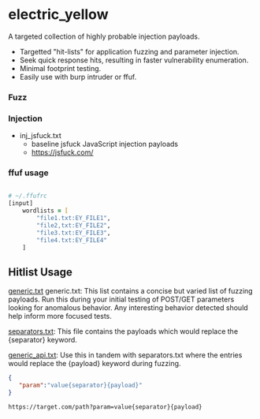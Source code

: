# electric_yellow

A targeted collection of highly probable injection payloads.

- Targetted "hit-lists" for application fuzzing and parameter injection.
- Seek quick response hits, resulting in faster vulnerability enumeration.
- Minimal footprint testing.
- Easily use with burp intruder or ffuf.

### Fuzz

### Injection

- inj_jsfuck.txt
  - baseline jsfuck JavaScript injection payloads
  - https://jsfuck.com/

### ffuf usage

```zsh

# ~/.ffufrc
[input]
    wordlists = [
        "file1.txt:EY_FILE1",
        "file2,txt:EY_FILE2",
        "file3.txt:EY_FILE3",
        "file4.txt:EY_FILE4"
    ]

```

## Hitlist Usage

[generic.txt](https://github.com/dualfade/electric_yellow/blob/main/generic.txt) generic.txt: This list contains a concise but varied list of fuzzing payloads. Run this during your initial testing of POST/GET parameters looking for anomalous behavior. Any interesting behavior detected should help inform more focused tests.

[separators.txt](https://github.com/dualfade/electric_yellow/blob/main/separators.txt): This file contains the payloads which would replace the {separator} keyword.

[generic_api.txt](https://github.com/dualfade/electric_yellow/blob/main/generic_api.txt): Use this in tandem with separators.txt where the entries would replace the {payload} keyword during fuzzing. 

```json
{
   "param":"value{separator}{payload}"
}
```

`https://target.com/path?param=value{separator}{payload}`
